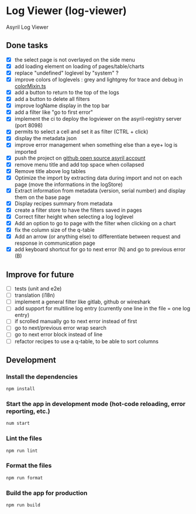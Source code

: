 # Log Viewer (log-viewer)

Asyril Log Viewer

## Done tasks
- [x] the select page is not overlayed on the side menu
- [x] add loading element on loading of pages/table/charts
- [x] replace "undefined" loglevel by "system" ?
- [x] improve colors of loglevels : grey and lightgrey for trace and debug in [colorMixin.ts](src/mixins/colorsMixin.ts)
- [x] add a button to return to the top of the logs
- [x] add a button to delete all filters
- [x] improve logName display in the top bar
- [x] add a filter like "go to first error"
- [x] implement the ci to deploy the logviewer on the asyril-registry server (port 8098)
- [x] permits to select a cell and set it as filter (CTRL + click)
- [x] display the metadata json
- [x] improve error management when something else than a eye+ log is imported
- [x] push the project on [github open source asyril account](https://github.com/AsyrilSA/log-viewer/tree/master)
- [x] remove menu title and add top space when collapsed
- [x] Remove title above log tables
- [x] Optimize the import by extracting data during import and not on each page (move the informations in the logStore)
- [x] Extract information from metadata (version, serial number) and display them on the base page
- [x] Display recipes summary from metadata
- [x] create a filter store to have the filters saved in pages
- [x] Correct filter height when selecting a log loglevel
- [x] Add an option to go to page with the filter when clicking on a chart
- [x] fix the column size of the q-table
- [x] Add an arrow (or anything else) to differentiate between request and response in communication page
- [x] add keyboard shortcut for go to next error (N) and go to previous error (B)

## Improve for future
- [ ] tests (unit and e2e)
- [ ] translation (i18n)
- [ ] implement a general filter like gitlab, github or wireshark
- [ ] add support for multiline log entry (currently one line in the file = one log entry)
- [ ] if scrolled manually go to next error instead of first
- [ ] go to next/previous error wrap search
- [ ] go to next error block instead of line
- [ ] refactor recipes to use a q-table, to be able to sort columns

## Development

### Install the dependencies

```bash
npm install
```

### Start the app in development mode (hot-code reloading, error reporting, etc.)

```bash
num start
```

### Lint the files

```bash
npm run lint
```

### Format the files

```bash
npm run format
```

### Build the app for production

```bash
npm run build
```
